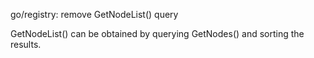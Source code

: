go/registry: remove GetNodeList() query

GetNodeList() can be obtained by querying GetNodes() and sorting the results.
